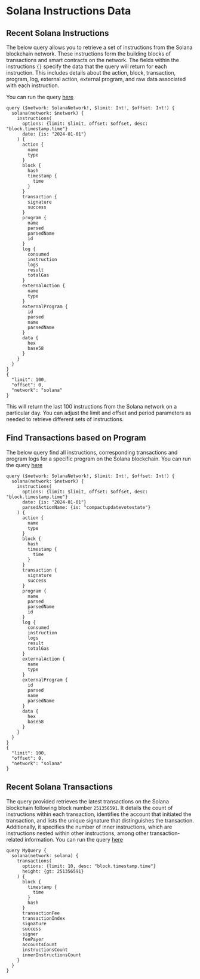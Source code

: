 # Solana Instructions Data

## Recent Solana Instructions

The below query allows you to retrieve a set of instructions from the Solana blockchain network. These instructions form the building blocks of transactions and smart contracts on the network.
The fields within the instructions `{}` specify the data that the query will return for each instruction. This includes details about the action, block, transaction, program, log, external action, external program, and raw data associated with each instruction.

You can run the query [here](https://ide.bitquery.io/Solana-Instructions)

```
query ($network: SolanaNetwork!, $limit: Int!, $offset: Int!) {
  solana(network: $network) {
    instructions(
      options: {limit: $limit, offset: $offset, desc: "block.timestamp.time"}
      date: {is: "2024-01-01"}
    ) {
      action {
        name
        type
      }
      block {
        hash
        timestamp {
          time
        }
      }
      transaction {
        signature
        success
      }
      program {
        name
        parsed
        parsedName
        id
      }
      log {
        consumed
        instruction
        logs
        result
        totalGas
      }
      externalAction {
        name
        type
      }
      externalProgram {
        id
        parsed
        name
        parsedName
      }
      data {
        hex
        base58
      }
    }
  }
}
{
  "limit": 100,
  "offset": 0,
  "network": "solana"
}

```

This will return the last 100 instructions from the Solana network on a particular day. You can adjust the limit and offset and period parameters as needed to retrieve different sets of instructions.

## Find Transactions based on Program

The below query find all instructions, corresponding transactions and program logs for a specific program on the Solana blockchain.
You can run the query [here](https://ide.bitquery.io/Solana-compactupdatevotestate-Action_2)

```
query ($network: SolanaNetwork!, $limit: Int!, $offset: Int!) {
  solana(network: $network) {
    instructions(
      options: {limit: $limit, offset: $offset, desc: "block.timestamp.time"}
      date: {is: "2024-01-01"}
      parsedActionName: {is: "compactupdatevotestate"}
    ) {
      action {
        name
        type
      }
      block {
        hash
        timestamp {
          time
        }
      }
      transaction {
        signature
        success
      }
      program {
        name
        parsed
        parsedName
        id
      }
      log {
        consumed
        instruction
        logs
        result
        totalGas
      }
      externalAction {
        name
        type
      }
      externalProgram {
        id
        parsed
        name
        parsedName
      }
      data {
        hex
        base58
      }
    }
  }
}
{
  "limit": 100,
  "offset": 0,
  "network": "solana"
}
```
## Recent Solana Transactions

The query provided retrieves the latest transactions on the Solana blockchain following block number `251356591`. It details the count of instructions within each transaction, identifies the account that initiated the transaction, and lists the unique signature that distinguishes the transaction. Additionally, it specifies the number of inner instructions, which are instructions nested within other instructions, among other transaction-related information. You can run the query [here](https://ide.bitquery.io/Recent-Solana-Transactions)

```
query MyQuery {
  solana(network: solana) {
    transactions(
      options: {limit: 10, desc: "block.timestamp.time"}
      height: {gt: 251356591}
    ) {
      block {
        timestamp {
          time
        }
        hash
      }
      transactionFee
      transactionIndex
      signature
      success
      signer
      feePayer
      accountsCount
      instructionsCount
      innerInstructionsCount
    }
  }
}
```
